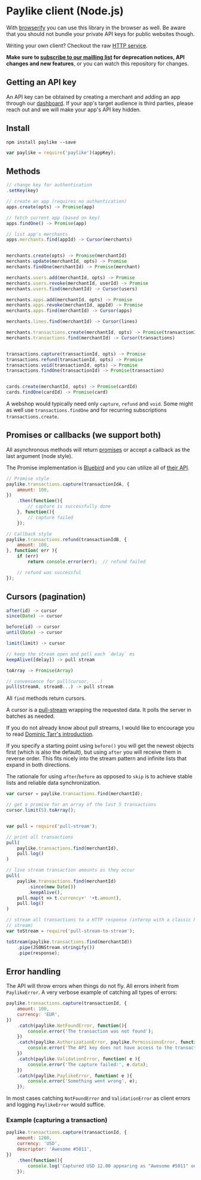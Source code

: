 # Paylike client (Node.js)

With [browserify](https://github.com/substack/node-browserify/) you can use
this library in the browser as well. Be aware that you should not bundle your
private API keys for public websites though.

Writing your own client? Checkout the raw [HTTP service](https://github.com/paylike/api-docs).

**Make sure to [subscribe to our mailling list](http://eepurl.com/bCGmg1) for
deprecation notices, API changes and new features**, or you can watch this
repository for changes.

## Getting an API key

An API key can be obtained by creating a merchant and adding an app through
our [dashboard](https://app.paylike.io). If your app's target audience is
third parties, please reach out and we will make your app's API key hidden.

## Install

```shell
npm install paylike --save
```

```js
var paylike = require('paylike')(appKey);
```

## Methods

```js
// change key for authentication
.setKey(key)

// create an app (requires no authentication)
apps.create(opts) -> Promise(app)

// fetch current app (based on key)
apps.findOne() -> Promise(app)

// list app's merchants
apps.merchants.find(appId) -> Cursor(merchants)


merchants.create(opts) -> Promise(merchantId)
merchants.update(merchantId, opts) -> Promise
merchants.findOne(merchantId) -> Promise(merchant)

merchants.users.add(merchantId, opts) -> Promise
merchants.users.revoke(merchantId, userId) -> Promise
merchants.users.find(merchantId) -> Cursor(users)

merchants.apps.add(merchantId, opts) -> Promise
merchants.apps.revoke(merchantId, appId) -> Promise
merchants.apps.find(merchantId) -> Cursor(apps)

merchants.lines.find(merchantId) -> Cursor(lines)

merchants.transactions.create(merchantId, opts) -> Promise(transactionId)
merchants.transactions.find(merchantId) -> Cursor(transactions)


transactions.capture(transactionId, opts) -> Promise
transactions.refund(transactionId, opts) -> Promise
transactions.void(transactionId, opts) -> Promise
transactions.findOne(transactionId) -> Promise(transaction)


cards.create(merchantId, opts) -> Promise(cardId)
cards.findOne(cardId) -> Promise(card)
```

A webshop would typically need only `capture`, `refund` and `void`. Some might
as well use `transactions.findOne` and for recurring subscriptions
`transactions.create`.

## Promises or callbacks (we support both)

All asynchronous methods will return [promises](https://developer.mozilla.org/en-US/docs/Web/JavaScript/Reference/Global_Objects/Promise) or accept a callback as the last argument (node style).

The Promise implementation is [Bluebird](https://github.com/petkaantonov/bluebird) and you can utilize all of [their API](https://github.com/petkaantonov/bluebird/blob/master/API.md).

```js
// Promise style
paylike.transactions.capture(transactionIdA, {
	amount: 100,
})
	.then(function(){
		// capture is successfully done
	}, function(){
		// capture failed
	});

// Callback style
paylike.transactions.refund(transactionIdB, {
	amount: 100,
}, function( err ){
	if (err)
		return console.error(err);	// refund failed

	// refund was successful
});
```

## Cursors (pagination)

```js
after(id) -> cursor
since(Date) -> cursor

before(id) -> cursor
until(Date) -> cursor

limit(limit) -> cursor

// keep the stream open and poll each `delay` ms
keepAlive([delay]) -> pull stream

toArray -> Promise(Array)

// convenience for pull(cursor, ...)
pull(streamA, streamB...) -> pull stream
```

All `find` methods return cursors.

A cursor is a [pull-stream](https://github.com/pull-stream/pull-stream)
wrapping the requested data. It polls the server in batches as needed.

If you do not already know about pull streams, I would like to encourage you
to read [Dominic Tarr's introduction](http://dominictarr.com/post/149248845122/pull-streams-pull-streams-are-a-very-simple).

If you specify a starting point using `before()` you will get the newest
objects first (which is also the default), but using `after` you will receive
them in reverse order. This fits nicely into the stream pattern and infinite
lists that expand in both directions.

The rationale for using `after`/`before` as opposed to `skip` is to achieve
stable lists and reliable data synchronization.

```js
var cursor = paylike.transactions.find(merchantId);

// get a promise for an array of the last 5 transactions
cursor.limit(5).toArray();


var pull = require('pull-stream');

// print all transactions
pull(
	paylike.transactions.find(merchantId),
	pull.log()
)

// live stream transaction amounts as they occur
pull(
	paylike.transactions.find(merchantId)
		.since(new Date())
		.keepAlive(),
	pull.map(t => t.currency+' '+t.amount),
	pull.log()
)

// stream all transactions to a HTTP response (interop with a classic Node.js
// stream)
var toStream = require('pull-stream-to-stream');

toStream(paylike.transactions.find(merchantId))
	.pipe(JSONStream.stringify())
	.pipe(response);
```

## Error handling

The API will throw errors when things do not fly. All errors inherit from
`PaylikeError`. A very verbose example of catching all types of errors:

```js
paylike.transactions.capture(transactionId, {
	amount: 100,
	currency: 'EUR',
})
	.catch(paylike.NotFoundError, function(){
		console.error('The transaction was not found');
	})
	.catch(paylike.AuthorizationError, paylike.PermissionsError, function(){
		console.error('The API key does not have access to the transaction');
	})
	.catch(paylike.ValidationError, function( e ){
		console.error('The capture failed:', e.data);
	})
	.catch(paylike.PaylikeError, function( e ){
		console.error('Something went wrong', e);
	});
```

In most cases catching `NotFoundError` and `ValidationError` as client errors
and logging `PaylikeError` would suffice.

### Example (capturing a transaction)

```js
paylike.transactions.capture(transactionId, {
	amount: 1200,
	currency: 'USD',
	descriptor: 'Awesome #5011',
})
	.then(function(){
		console.log('Captured USD 12.00 appearing as "Awesome #5011" on customers bank statement');
	});
```
